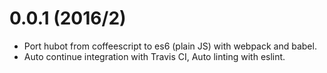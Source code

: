 0.0.1 (2016/2)
========

* Port hubot from coffeescript to es6 (plain JS) with webpack and babel.
* Auto continue integration with Travis CI, Auto linting with eslint.

